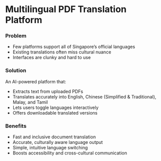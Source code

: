 # Multilingual PDF Translation Platform

### Problem
- Few platforms support all of Singapore’s official languages  
- Existing translations often miss cultural nuance  
- Interfaces are clunky and hard to use  

### Solution
An AI-powered platform that:
- Extracts text from uploaded PDFs  
- Translates accurately into English, Chinese (Simplified & Traditional), Malay, and Tamil  
- Lets users toggle languages interactively  
- Offers downloadable translated versions  

### Benefits
- Fast and inclusive document translation  
- Accurate, culturally aware language output  
- Simple, intuitive language switching  
- Boosts accessibility and cross-cultural communication  
